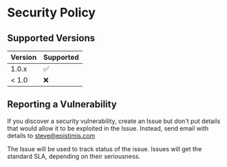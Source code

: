 # Security Policy

## Supported Versions


| Version | Supported          |
| ------- | ------------------ |
| 1.0.x   | :white_check_mark: |
| < 1.0   | :x:                |

## Reporting a Vulnerability

If you discover a security vulnerability, create an Issue but don't put details that would allow it to be exploited in the Issue. Instead, 
send email with details to steve@epistimis.com

The Issue will be used to track status of the issue. Issues will get the standard SLA, depending on their seriousness.
